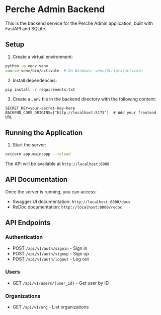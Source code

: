 # Perche Admin Backend

This is the backend service for the Perche Admin application, built with FastAPI and SQLite.

## Setup

1. Create a virtual environment:
```bash
python -m venv venv
source venv/bin/activate  # On Windows: venv\Scripts\activate
```

2. Install dependencies:
```bash
pip install -r requirements.txt
```

3. Create a `.env` file in the backend directory with the following content:
```
SECRET_KEY=your-secret-key-here
BACKEND_CORS_ORIGINS=["http://localhost:5173"]  # Add your frontend URL
```

## Running the Application

1. Start the server:
```bash
uvicorn app.main:app --reload
```

The API will be available at `http://localhost:8000`

## API Documentation

Once the server is running, you can access:
- Swagger UI documentation: `http://localhost:8000/docs`
- ReDoc documentation: `http://localhost:8000/redoc`

## API Endpoints

### Authentication
- POST `/api/v1/auth/signin` - Sign in
- POST `/api/v1/auth/signup` - Sign up
- POST `/api/v1/auth/logout` - Log out

### Users
- GET `/api/v1/users/{user_id}` - Get user by ID

### Organizations
- GET `/api/v1/org` - List organizations 